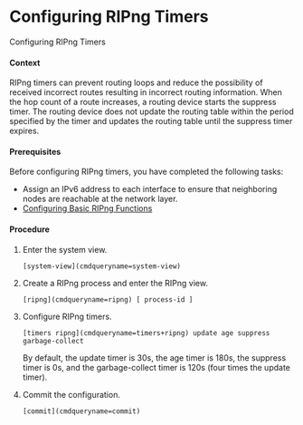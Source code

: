 Configuring RIPng Timers
========================

Configuring RIPng Timers

#### Context

RIPng timers can prevent routing loops and reduce the possibility of received incorrect routes resulting in incorrect routing information. When the hop count of a route increases, a routing device starts the suppress timer. The routing device does not update the routing table within the period specified by the timer and updates the routing table until the suppress timer expires.


#### Prerequisites

Before configuring RIPng timers, you have completed the following tasks:

* Assign an IPv6 address to each interface to ensure that neighboring nodes are reachable at the network layer.
* [Configuring Basic RIPng Functions](vrp_ripng_cfg_0013.html)

#### Procedure

1. Enter the system view.
   
   
   ```
   [system-view](cmdqueryname=system-view)
   ```
2. Create a RIPng process and enter the RIPng view.
   
   
   ```
   [ripng](cmdqueryname=ripng) [ process-id ]
   ```
3. Configure RIPng timers.
   
   
   ```
   [timers ripng](cmdqueryname=timers+ripng) update age suppress garbage-collect
   ```
   
   
   
   By default, the update timer is 30s, the age timer is 180s, the suppress timer is 0s, and the garbage-collect timer is 120s (four times the update timer).
4. Commit the configuration.
   
   
   ```
   [commit](cmdqueryname=commit)
   ```